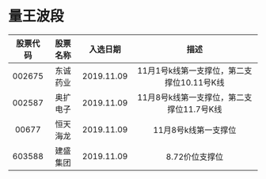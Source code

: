 # 量王波段
|股票代码|股票名称|入选日期|描述|
|:-:    |:-:   |:-:|:-:|
|002675|东诚药业|2019.11.09|11月1号k线第一支撑位，第二支撑位10.11号K线|
|002587|奥扩电子|2019.11.09|11月8号k线第一支撑位，第二支撑位11.7号K线|
|00677|恒天海龙|2019.11.09|11月8号k线第一支撑位|
|603588|建盛集团|2019.11.09|8.72价位支撑位|


